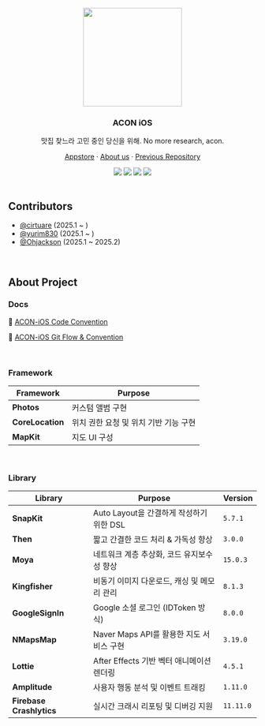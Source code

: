 

<br/>
<div align="center">
  <img src="https://github.com/user-attachments/assets/a8178b01-cee9-406e-966e-f9aafc558fe3" width="200"/> 

### ACON iOS

맛집 찾느라 고민 중인 당신을 위해. No more research, acon.


  [Appstore](https://apps.apple.com/kr/app/acon/id6740120473) · [About us](https://stripe-shoemaker-907.notion.site/Hello-We-are-Team-Acon-1a0856d5371b8017b102c6f5cd436e2b) · [Previous Repository](https://github.com/SOPT-all/35-APPJAM-iOS-ACON)


<img src="https://img.shields.io/badge/iOS-000000?style=for-the-badge&logo=Apple&logoColor=white">
<img src="https://img.shields.io/badge/UIKit-2396F3?style=for-the-badge&logo=UIKit&logoColor=white">
<img src="https://img.shields.io/badge/CocoaPods-DE2C33?style=for-the-badge&logo=cocoapods&logoColor=white">
<img src="https://img.shields.io/badge/Fastlane-00F200?style=for-the-badge&logo=Fastlane&logoColor=white">

</div>

<br/>

## Contributors

- [@cirtuare](https://github.com/cirtuare) (2025.1 ~ )
- [@yurim830](https://github.com/yurim830) (2025.1 ~ )
- [@Ohjackson](https://github.com/Ohjackson) (2025.1 ~ 2025.2)

<br/>

## About Project
### Docs
🥜 [ACON-iOS Code Convention](https://stripe-shoemaker-907.notion.site/acon-ios-code-convention?pvs=4)

🥜 [ACON-iOS Git Flow & Convention](https://stripe-shoemaker-907.notion.site/acon-ios-git-flow-convention?pvs=4)

<br/>

### Framework

| Framework           | Purpose                                                  |
|---------------------|----------------------------------------------------------|
| **Photos**           | 커스텀 앨범 구현                     |
| **CoreLocation**     | 위치 권한 요청 및 위치 기반 기능 구현                     |
| **MapKit**           | 지도 UI 구성                         |

<br/>

### Library

| Library        | Purpose                                                                 | Version     |
|----------------|-------------------------------------------------------------------------|-------------| 
| **SnapKit**     | Auto Layout을 간결하게 작성하기 위한 DSL                              | `5.7.1`     |
| **Then**        | 짧고 간결한 코드 처리 & 가독성 향상                                | `3.0.0`     |
| **Moya**        | 네트워크 계층 추상화, 코드 유지보수성 향상                             | `15.0.3`    |
| **Kingfisher**  | 비동기 이미지 다운로드, 캐싱 및 메모리 관리                                      | `8.1.3`     |
| **GoogleSignIn**| Google 소셜 로그인 (IDToken 방식)                                     | `8.0.0`     |
| **NMapsMap**    | Naver Maps API를 활용한 지도 서비스 구현                                                  | `3.19.0`    |
| **Lottie**      | After Effects 기반 벡터 애니메이션 렌더링                              | `4.5.1`     |
| **Amplitude**            | 사용자 행동 분석 및 이벤트 트래킹                  | `1.11.0`     |
| **Firebase Crashlytics** | 실시간 크래시 리포팅 및 디버깅 지원               | `11.11.0`    |
